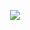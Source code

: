 <p align="center">
  <img src="![header]https://capsule-render.vercel.app/api?type=rect&height=200&text=Stroke%20Test&fontAlign=70&stroke=00FF00text=Hello Everyone!🕹️&animation=fadeIn&type=waving&color=gradient&height=100"/>
</p>
